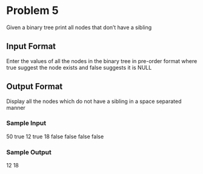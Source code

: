 # Problem 5

Given a binary tree print all nodes that don’t have a sibling

## Input Format

Enter the values of all the nodes in the binary tree in pre-order format where true suggest the node exists and false suggests it is NULL

## Output Format

Display all the nodes which do not have a sibling in a space separated manner

### Sample Input

50 true 12 true 18 false false false false

### Sample Output

12 18
